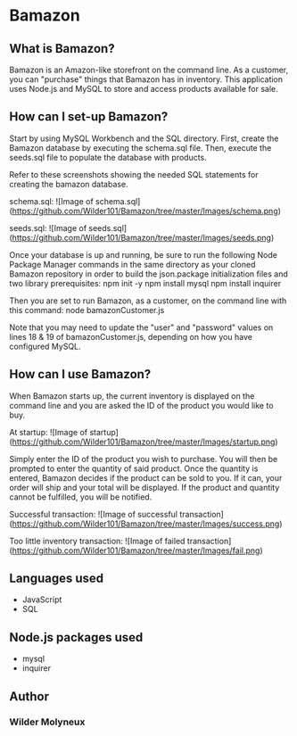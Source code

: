 # Bamazon
## What is Bamazon?
Bamazon is an Amazon-like storefront on the command line. As a customer, you can "purchase" things that Bamazon has in inventory. This application uses Node.js and MySQL to store and access products available for sale.

## How can I set-up Bamazon?
Start by using MySQL Workbench and the SQL directory. First, create the Bamazon database by executing the schema.sql file. Then, execute the seeds.sql file to populate the database with products.

Refer to these screenshots showing the needed SQL statements for creating the bamazon database.

schema.sql:
![Image of schema.sql]
(https://github.com/Wilder101/Bamazon/tree/master/Images/schema.png)

seeds.sql:
![Image of seeds.sql]
(https://github.com/Wilder101/Bamazon/tree/master/Images/seeds.png)

Once your database is up and running, be sure to run the following Node Package Manager commands in the same directory as your cloned Bamazon repository in order to build the json.package initialization files and two library prerequisites:
    npm init -y
    npm install mysql
    npm install inquirer

Then you are set to run Bamazon, as a customer, on the command line with this command:
    node bamazonCustomer.js
    
Note that you may need to update the "user" and "password" values on lines 18 & 19 of bamazonCustomer.js, depending on how you have configured MySQL.
    
## How can I use Bamazon?
When Bamazon starts up, the current inventory is displayed on the command line and you are asked the ID of the product you would like to buy.

At startup:
![Image of startup]
(https://github.com/Wilder101/Bamazon/tree/master/Images/startup.png)

Simply enter the ID of the product you wish to purchase. You will then be prompted to enter the quantity of said product. Once the quantity is entered, Bamazon decides if the product can be sold to you. If it can, your order will ship and your total will be displayed. If the product and quantity cannot be fulfilled, you will be notified.

Successful transaction:
![Image of successful transaction]
(https://github.com/Wilder101/Bamazon/tree/master/Images/success.png)

Too little inventory transaction:
![Image of failed transaction]
(https://github.com/Wilder101/Bamazon/tree/master/Images/fail.png)

## Languages used
* JavaScript
* SQL

## Node.js packages used
* mysql
* inquirer

## Author
### Wilder Molyneux
